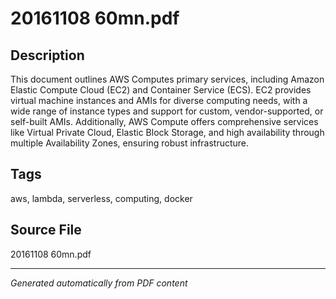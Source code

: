 # 20161108 60mn.pdf

## Description
This document outlines AWS Computes primary services, including Amazon Elastic Compute Cloud (EC2) and Container Service (ECS). EC2 provides virtual machine instances and AMIs for diverse computing needs, with a wide range of instance types and support for custom, vendor-supported, or self-built AMIs. Additionally, AWS Compute offers comprehensive services like Virtual Private Cloud, Elastic Block Storage, and high availability through multiple Availability Zones, ensuring robust infrastructure.
## Tags
aws, lambda, serverless, computing, docker

## Source File
20161108 60mn.pdf

---
*Generated automatically from PDF content*
